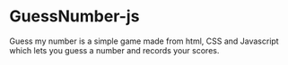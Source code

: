 # GuessNumber-js
Guess my number is a simple game made from html, CSS and Javascript which lets you guess a number and records your scores.
